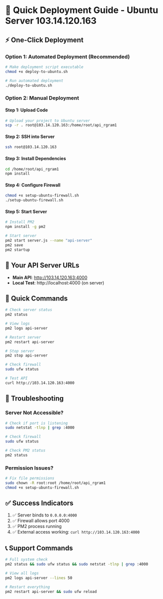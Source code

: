 # 🚀 Quick Deployment Guide - Ubuntu Server 103.14.120.163

## ⚡ One-Click Deployment

### Option 1: Automated Deployment (Recommended)
```bash
# Make deployment script executable
chmod +x deploy-to-ubuntu.sh

# Run automated deployment
./deploy-to-ubuntu.sh
```

### Option 2: Manual Deployment

#### Step 1: Upload Code
```bash
# Upload your project to Ubuntu server
scp -r . root@103.14.120.163:/home/root/api_rgram1
```

#### Step 2: SSH into Server
```bash
ssh root@103.14.120.163
```

#### Step 3: Install Dependencies
```bash
cd /home/root/api_rgram1
npm install
```

#### Step 4: Configure Firewall
```bash
chmod +x setup-ubuntu-firewall.sh
./setup-ubuntu-firewall.sh
```

#### Step 5: Start Server
```bash
# Install PM2
npm install -g pm2

# Start server
pm2 start server.js --name "api-server"
pm2 save
pm2 startup
```

## 🎯 Your API Server URLs

- **Main API**: http://103.14.120.163:4000
- **Local Test**: http://localhost:4000 (on server)

## 🔧 Quick Commands

```bash
# Check server status
pm2 status

# View logs
pm2 logs api-server

# Restart server
pm2 restart api-server

# Stop server
pm2 stop api-server

# Check firewall
sudo ufw status

# Test API
curl http://103.14.120.163:4000
```

## 🚨 Troubleshooting

### Server Not Accessible?
```bash
# Check if port is listening
sudo netstat -tlnp | grep :4000

# Check firewall
sudo ufw status

# Check PM2 status
pm2 status
```

### Permission Issues?
```bash
# Fix file permissions
sudo chown -R root:root /home/root/api_rgram1
chmod +x setup-ubuntu-firewall.sh
```

## ✅ Success Indicators

1. ✅ Server binds to `0.0.0.0:4000`
2. ✅ Firewall allows port 4000
3. ✅ PM2 process running
4. ✅ External access working: `curl http://103.14.120.163:4000`

## 📞 Support Commands

```bash
# Full system check
pm2 status && sudo ufw status && sudo netstat -tlnp | grep :4000

# View all logs
pm2 logs api-server --lines 50

# Restart everything
pm2 restart api-server && sudo ufw reload
```

